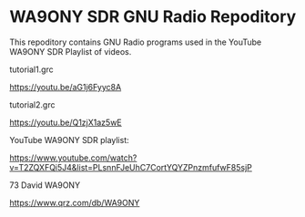 # WA9ONY SDR GNU Radio Repoditory

This repoditory contains GNU Radio programs used in the
YouTube WA9ONY SDR Playlist of videos.

tutorial1.grc

https://youtu.be/aG1j6Fyyc8A

tutorial2.grc

https://youtu.be/Q1zjX1az5wE

YouTube WA9ONY SDR playlist:

https://www.youtube.com/watch?v=T2ZQXFQi5J4&list=PLsnnFJeUhC7CortYQYZPnzmfufwF85sjP

73 David WA9ONY

https://www.qrz.com/db/WA9ONY


